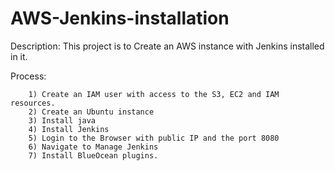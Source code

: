# AWS-Jenkins-installation

Description: This project is to Create an AWS instance with Jenkins installed in it.

Process: 

        1) Create an IAM user with access to the S3, EC2 and IAM resources.
        2) Create an Ubuntu instance
        3) Install java
        4) Install Jenkins
        5) Login to the Browser with public IP and the port 8080
        6) Navigate to Manage Jenkins
        7) Install BlueOcean plugins.
        

    

